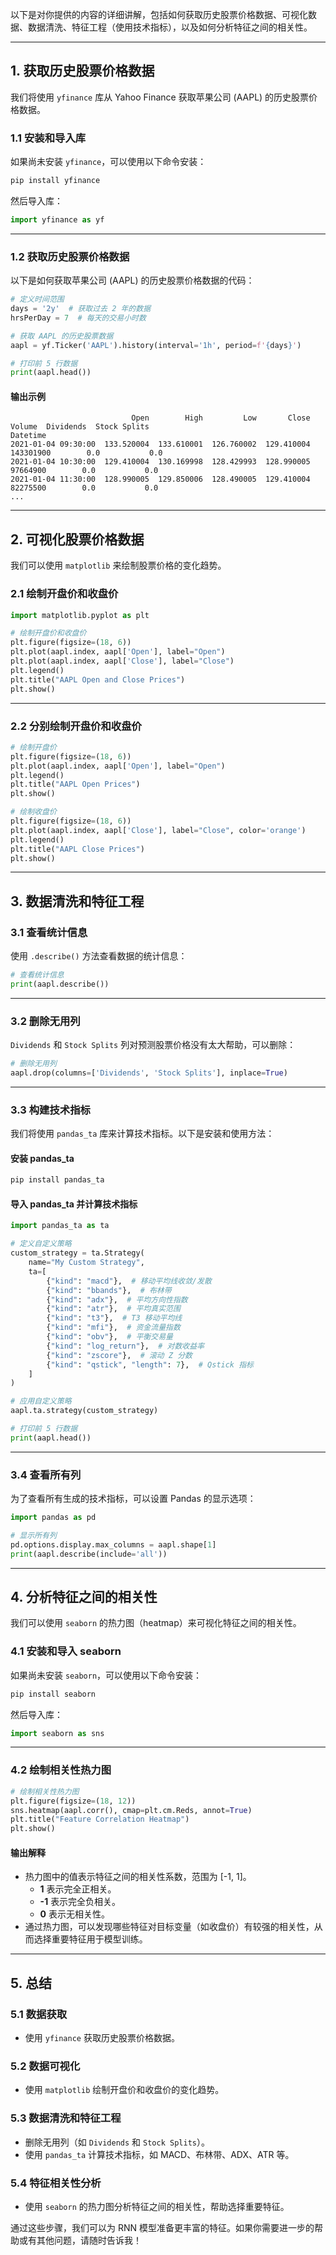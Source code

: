 以下是对你提供的内容的详细讲解，包括如何获取历史股票价格数据、可视化数据、数据清洗、特征工程（使用技术指标），以及如何分析特征之间的相关性。

---

## **1. 获取历史股票价格数据**

我们将使用 `yfinance` 库从 Yahoo Finance 获取苹果公司 (AAPL) 的历史股票价格数据。

### **1.1 安装和导入库**
如果尚未安装 `yfinance`，可以使用以下命令安装：
```bash
pip install yfinance
```

然后导入库：
```python
import yfinance as yf
```

---

### **1.2 获取历史股票价格数据**
以下是如何获取苹果公司 (AAPL) 的历史股票价格数据的代码：

```python
# 定义时间范围
days = '2y'  # 获取过去 2 年的数据
hrsPerDay = 7  # 每天的交易小时数

# 获取 AAPL 的历史股票数据
aapl = yf.Ticker('AAPL').history(interval='1h', period=f'{days}')

# 打印前 5 行数据
print(aapl.head())
```

#### **输出示例**
```plaintext
                           Open        High         Low       Close    Volume  Dividends  Stock Splits
Datetime                                                                                             
2021-01-04 09:30:00  133.520004  133.610001  126.760002  129.410004  143301900        0.0           0.0
2021-01-04 10:30:00  129.410004  130.169998  128.429993  128.990005   97664900        0.0           0.0
2021-01-04 11:30:00  128.990005  129.850006  128.490005  129.410004   82275500        0.0           0.0
...
```

---

## **2. 可视化股票价格数据**

我们可以使用 `matplotlib` 来绘制股票价格的变化趋势。

### **2.1 绘制开盘价和收盘价**
```python
import matplotlib.pyplot as plt

# 绘制开盘价和收盘价
plt.figure(figsize=(18, 6))
plt.plot(aapl.index, aapl['Open'], label="Open")
plt.plot(aapl.index, aapl['Close'], label="Close")
plt.legend()
plt.title("AAPL Open and Close Prices")
plt.show()
```

---

### **2.2 分别绘制开盘价和收盘价**
```python
# 绘制开盘价
plt.figure(figsize=(18, 6))
plt.plot(aapl.index, aapl['Open'], label="Open")
plt.legend()
plt.title("AAPL Open Prices")
plt.show()

# 绘制收盘价
plt.figure(figsize=(18, 6))
plt.plot(aapl.index, aapl['Close'], label="Close", color='orange')
plt.legend()
plt.title("AAPL Close Prices")
plt.show()
```

---

## **3. 数据清洗和特征工程**

### **3.1 查看统计信息**
使用 `.describe()` 方法查看数据的统计信息：
```python
# 查看统计信息
print(aapl.describe())
```

---

### **3.2 删除无用列**
`Dividends` 和 `Stock Splits` 列对预测股票价格没有太大帮助，可以删除：
```python
# 删除无用列
aapl.drop(columns=['Dividends', 'Stock Splits'], inplace=True)
```

---

### **3.3 构建技术指标**

我们将使用 `pandas_ta` 库来计算技术指标。以下是安装和使用方法：

#### **安装 pandas_ta**
```bash
pip install pandas_ta
```

#### **导入 pandas_ta 并计算技术指标**
```python
import pandas_ta as ta

# 定义自定义策略
custom_strategy = ta.Strategy(
    name="My Custom Strategy",
    ta=[
        {"kind": "macd"},  # 移动平均线收敛/发散
        {"kind": "bbands"},  # 布林带
        {"kind": "adx"},  # 平均方向性指数
        {"kind": "atr"},  # 平均真实范围
        {"kind": "t3"},  # T3 移动平均线
        {"kind": "mfi"},  # 资金流量指数
        {"kind": "obv"},  # 平衡交易量
        {"kind": "log_return"},  # 对数收益率
        {"kind": "zscore"},  # 滚动 Z 分数
        {"kind": "qstick", "length": 7},  # Qstick 指标
    ]
)

# 应用自定义策略
aapl.ta.strategy(custom_strategy)

# 打印前 5 行数据
print(aapl.head())
```

---

### **3.4 查看所有列**
为了查看所有生成的技术指标，可以设置 Pandas 的显示选项：
```python
import pandas as pd

# 显示所有列
pd.options.display.max_columns = aapl.shape[1]
print(aapl.describe(include='all'))
```

---

## **4. 分析特征之间的相关性**

我们可以使用 `seaborn` 的热力图（heatmap）来可视化特征之间的相关性。

### **4.1 安装和导入 seaborn**
如果尚未安装 `seaborn`，可以使用以下命令安装：
```bash
pip install seaborn
```

然后导入库：
```python
import seaborn as sns
```

---

### **4.2 绘制相关性热力图**
```python
# 绘制相关性热力图
plt.figure(figsize=(18, 12))
sns.heatmap(aapl.corr(), cmap=plt.cm.Reds, annot=True)
plt.title("Feature Correlation Heatmap")
plt.show()
```

#### **输出解释**
- 热力图中的值表示特征之间的相关性系数，范围为 [-1, 1]。
  - **1** 表示完全正相关。
  - **-1** 表示完全负相关。
  - **0** 表示无相关性。
- 通过热力图，可以发现哪些特征对目标变量（如收盘价）有较强的相关性，从而选择重要特征用于模型训练。

---

## **5. 总结**

### **5.1 数据获取**
- 使用 `yfinance` 获取历史股票价格数据。

### **5.2 数据可视化**
- 使用 `matplotlib` 绘制开盘价和收盘价的变化趋势。

### **5.3 数据清洗和特征工程**
- 删除无用列（如 `Dividends` 和 `Stock Splits`）。
- 使用 `pandas_ta` 计算技术指标，如 MACD、布林带、ADX、ATR 等。

### **5.4 特征相关性分析**
- 使用 `seaborn` 的热力图分析特征之间的相关性，帮助选择重要特征。

通过这些步骤，我们可以为 RNN 模型准备更丰富的特征。如果你需要进一步的帮助或有其他问题，请随时告诉我！
